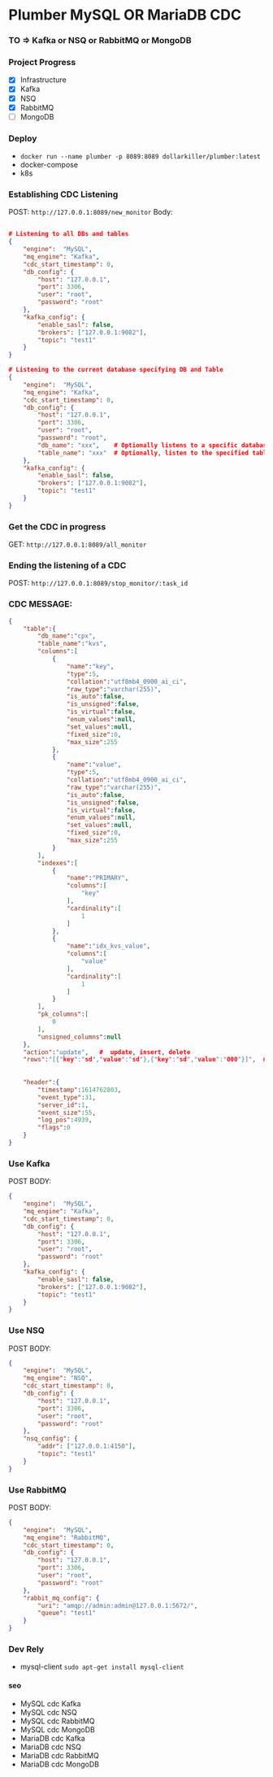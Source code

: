 # Plumber MySQL OR MariaDB CDC 

### TO => Kafka or NSQ or RabbitMQ or MongoDB

### Project Progress
- [x] Infrastructure
- [x] Kafka
- [x] NSQ
- [x] RabbitMQ
- [ ] MongoDB

### Deploy
- `docker run --name plumber -p 8089:8089 dollarkiller/plumber:latest`
- docker-compose
- k8s

### Establishing CDC Listening
POST: `http://127.0.0.1:8089/new_monitor`
Body:
```json

# Listening to all DBs and tables
{
    "engine":  "MySQL",
    "mq_engine": "Kafka",
    "cdc_start_timestamp": 0,
    "db_config": {
        "host": "127.0.0.1",
        "port": 3306,
        "user": "root",
        "password": "root"
    },
    "kafka_config": {
        "enable_sasl": false,
        "brokers": ["127.0.0.1:9082"],
        "topic": "test1"
    }
}

# Listening to the current database specifying DB and Table
{
    "engine":  "MySQL",
    "mq_engine": "Kafka",
    "cdc_start_timestamp": 0,
    "db_config": {
        "host": "127.0.0.1",
        "port": 3306,
        "user": "root",
        "password": "root",
        "db_name": "xxx",    # Optionally listens to a specific database
        "table_name": "xxx"  # Optionally, listen to the specified table of the specified database
    },
    "kafka_config": {
        "enable_sasl": false,
        "brokers": ["127.0.0.1:9082"],
        "topic": "test1"
    }
}
```

### Get the CDC in progress
GET: `http://127.0.0.1:8089/all_monitor`

### Ending the listening of a CDC
POST: `http://127.0.0.1:8089/stop_monitor/:task_id`

### CDC MESSAGE:
```json
{
    "table":{
        "db_name":"cpx",
        "table_name":"kvs",
        "columns":[
            {
                "name":"key",
                "type":5,
                "collation":"utf8mb4_0900_ai_ci",
                "raw_type":"varchar(255)",
                "is_auto":false,
                "is_unsigned":false,
                "is_virtual":false,
                "enum_values":null,
                "set_values":null,
                "fixed_size":0,
                "max_size":255
            },
            {
                "name":"value",
                "type":5,
                "collation":"utf8mb4_0900_ai_ci",
                "raw_type":"varchar(255)",
                "is_auto":false,
                "is_unsigned":false,
                "is_virtual":false,
                "enum_values":null,
                "set_values":null,
                "fixed_size":0,
                "max_size":255
            }
        ],
        "indexes":[
            {
                "name":"PRIMARY",
                "columns":[
                    "key"
                ],
                "cardinality":[
                    1
                ]
            },
            {
                "name":"idx_kvs_value",
                "columns":[
                    "value"
                ],
                "cardinality":[
                    1
                ]
            }
        ],
        "pk_columns":[
            0
        ],
        "unsigned_columns":null
    },
    "action":"update",   #  update, insert, delete
    "rows":"[{"key":"sd","value":"sd"},{"key":"sd","value":"000"}]",  # If it is insert , the number of rows is 1 and rows[0] is the current inserted data.
                                                                        If it is update, the number of rows is 2, rows[0] is the old data rows[1] is the new data
                                                                        If it is delete, the number of rows is 1 and rows[0] is the deleted data.
    "header":{
        "timestamp":1614762803,
        "event_type":31,
        "server_id":1,
        "event_size":55,
        "log_pos":4939,
        "flags":0
    }
}
```

### Use Kafka
POST BODY:
```json
{
    "engine":  "MySQL",
    "mq_engine": "Kafka",
    "cdc_start_timestamp": 0,
    "db_config": {
        "host": "127.0.0.1",
        "port": 3306,
        "user": "root",
        "password": "root"
    },
    "kafka_config": {
        "enable_sasl": false,
        "brokers": ["127.0.0.1:9082"],
        "topic": "test1"
    }
}
```

### Use NSQ
POST BODY:
```json
{
    "engine":  "MySQL",
    "mq_engine": "NSQ",
    "cdc_start_timestamp": 0,
    "db_config": {
        "host": "127.0.0.1",
        "port": 3306,
        "user": "root",
        "password": "root"
    },
    "nsq_config": {
        "addr": ["127.0.0.1:4150"],
        "topic": "test1"
    }
}
```

### Use RabbitMQ
POST BODY:
```json
{
    "engine":  "MySQL",
    "mq_engine": "RabbitMQ",
    "cdc_start_timestamp": 0,
    "db_config": {
        "host": "127.0.0.1",
        "port": 3306,
        "user": "root",
        "password": "root"
    },
    "rabbit_mq_config": {
        "uri": "amqp://admin:admin@127.0.0.1:5672/",
        "queue": "test1"
    }
}
```

### Dev Rely
- mysql-client  `sudo apt-get install mysql-client`


#### seo
- MySQL cdc Kafka
- MySQL cdc NSQ
- MySQL cdc RabbitMQ
- MySQL cdc MongoDB
- MariaDB cdc Kafka
- MariaDB cdc NSQ
- MariaDB cdc RabbitMQ
- MariaDB cdc MongoDB